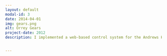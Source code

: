 ```yaml
---
layout: default
modal-id: 3
date: 2014-04-01
img: gears.png
alt: Orrey Gears
project-date: 2012
description: I implemented a web-based control system for the Andrews Hall Grand Orrery, incorporating interactive lighting and sensor feedback. <a href="http://www.colorado.edu/news/releases/2013/02/04/cu-boulder-engineering-students-unveil-grand-orrery-feb-11" style="color:#19AD92">Here's</a> the full story, along with <a href="http://www.youtube.com/watch?v=aeZHO81Vz_o" style="color:#19AD92">video</a> of the [almost] finished project.


---
```

